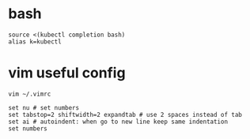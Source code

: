 # bash

```
source <(kubectl completion bash)
alias k=kubectl
```

# vim useful config

```
vim ~/.vimrc

set nu # set numbers
set tabstop=2 shiftwidth=2 expandtab # use 2 spaces instead of tab
set ai # autoindent: when go to new line keep same indentation
set numbers
```
